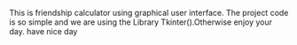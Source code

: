This is friendship calculator using graphical user interface.
The project code is so simple and we are using the Library Tkinter().Otherwise enjoy your day.
have nice day
